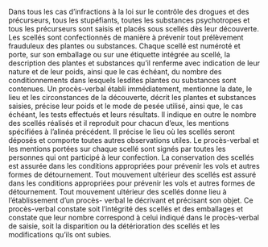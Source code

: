 Dans tous les cas d’infractions à la loi sur le contrôle des drogues et des précurseurs, tous les stupéfiants, toutes les substances psychotropes et tous les précurseurs sont saisis et placés sous scellés dès leur découverte.
Les scellés sont confectionnés de manière à prévenir tout prélèvement frauduleux des plantes ou substances. Chaque scellé est numéroté et porte, sur son emballage ou sur une étiquette intégrée au scellé, la description des plantes et substances qu’il renferme avec indication de leur nature et de leur poids, ainsi que le cas échéant, du nombre des conditionnements dans lesquels lesdites plantes ou substances sont contenues.
Un procès-verbal établi immédiatement, mentionne la date, le lieu et les circonstances de la découverte, décrit les plantes et substances saisies, précise leur poids et le mode de pesée utilisé, ainsi que, le cas échéant, les tests effectués et leurs résultats. Il indique en outre le nombre des scellés réalisés et il reproduit pour chacun d’eux, les mentions spécifiées à l’alinéa précédent. Il précise le lieu où les scellés seront déposés et comporte toutes autres observations utiles.
Le procès-verbal et les mentions portées sur chaque scellé sont signés par toutes les personnes qui ont participé à leur confection.
La conservation des scellés est assurée dans les conditions appropriées pour prévenir les vols et autres formes de détournement.
Tout mouvement ultérieur des scellés est assuré dans les conditions appropriées pour prévenir les vols et autres formes de détournement.
Tout mouvement ultérieur des scellés donne lieu à l’établissement d’un procès- verbal le décrivant et précisant son objet. Ce procès-verbal constate soit l’intégrité des scellés et des emballages et constate que leur nombre correspond à celui indiqué dans le procès-verbal de saisie, soit la disparition ou la détérioration des scellés et les modifications qu’ils ont subies.